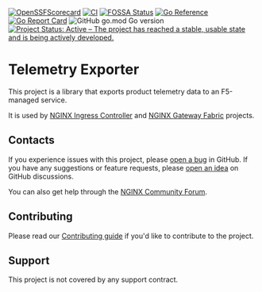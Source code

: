 <!-- markdownlint-disable-next-line first-line-h1 -->
[![OpenSSFScorecard](https://api.securityscorecards.dev/projects/github.com/nginx/telemetry-exporter/badge)](https://scorecard.dev/viewer/?uri=github.com/nginx/telemetry-exporter)
[![CI](https://github.com/nginx/telemetry-exporter/actions/workflows/ci.yml/badge.svg)](https://github.com/nginx/telemetry-exporter/actions/workflows/ci.yml)
[![FOSSA Status](https://app.fossa.com/api/projects/custom%2B5618%2Fgithub.com%2Fnginx%2Ftelemetry-exporter.svg?type=shield)](https://app.fossa.com/projects/custom%2B5618%2Fgithub.com%2Fnginx%2Ftelemetry-exporter?ref=badge_shield)
[![Go Reference](https://pkg.go.dev/badge/github.com/nginx/telemetry-exporter.svg)](https://pkg.go.dev/github.com/nginx/telemetry-exporter)
[![Go Report Card](https://goreportcard.com/badge/github.com/nginx/telemetry-exporter)](https://goreportcard.com/report/github.com/nginx/telemetry-exporter)
![GitHub go.mod Go version](https://img.shields.io/github/go-mod/go-version/nginx/telemetry-exporter?logo=go)
[![Project Status: Active – The project has reached a stable, usable state and is being actively developed.](https://www.repostatus.org/badges/latest/active.svg)](https://www.repostatus.org/#active)

# Telemetry Exporter

This project is a library that exports product telemetry data to an F5-managed service.

It is used by [NGINX Ingress Controller](https://github.com/nginx/kubernetes-ingress)
and [NGINX Gateway Fabric](https://github.com/nginx/nginx-gateway-fabric) projects.

## Contacts

If you experience issues with this project, please [open a bug][bug] in
GitHub. If you have any suggestions or feature requests, please [open an idea][idea] on GitHub discussions.

You can also get help through the [NGINX Community Forum](forum).

[bug]: https://github.com/nginx/telemetry-exporter/issues/new?assignees=&labels=&projects=&template=bug_report.md&title=
[idea]: https://github.com/nginx/telemetry-exporter/discussions/categories/ideas
[forum]: https://community.nginx.org/

## Contributing

Please read our [Contributing guide](CONTRIBUTING.md) if you'd like to contribute to the project.

## Support

This project is not covered by any support contract.
